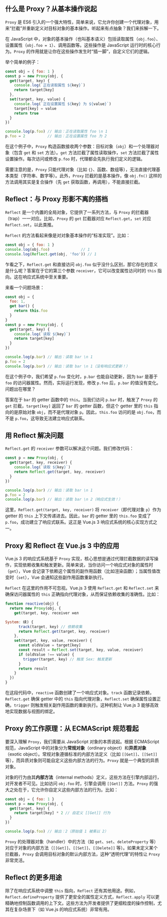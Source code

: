 ## 什么是 Proxy？从基本操作说起
`Proxy` 是 ES6 引入的一个强大特性，简单来说，它允许你创建一个代理对象，用来“拦截”并重新定义对目标对象的基本操作。听起来有点抽象？我们来拆解一下。

在 JavaScript 中，对象的基本操作（也叫基本语义）包括读取属性（`obj.foo`）、设置属性（`obj.foo = 1`）、调用函数等。这些操作是 JavaScript 运行时的核心行为。`Proxy` 的作用就是让你在这些操作发生时“插一脚”，自定义它们的逻辑。

举个简单的例子：

```javascript
const obj = { foo: 1 }
const p = new Proxy(obj, {
  get(target, key) {
    console.log(`正在读取属性 ${key}`)
    return target[key]
  },
  set(target, key, value) {
    console.log(`正在设置属性 ${key} 为 ${value}`)
    target[key] = value
    return true
  }
})

console.log(p.foo) // 输出：正在读取属性 foo \n 1
p.foo = 2          // 输出：正在设置属性 foo 为 2
```

在这个例子中，`Proxy` 构造函数接收两个参数：目标对象（`obj`）和一个处理器对象（包含 `get` 和 `set` 方法）。`get` 方法拦截了属性读取操作，`set` 方法拦截了属性设置操作。每次访问或修改 `p.foo` 时，代理都会先执行我们定义的逻辑。

需要注意的是，`Proxy` 只能代理对象（比如 `{}`、函数、数组等），无法直接代理基本类型（字符串、数字等）。此外，`Proxy` 拦截的是基本操作，像 `obj.fn()` 这样的方法调用其实是复合操作（先 `get` 获取函数，再调用），不能直接拦截。

## Reflect：与 Proxy 形影不离的搭档
`Reflect` 是一个内置的全局对象，它提供了一系列方法，与 `Proxy` 的拦截器（trap）一一对应。比如，`Proxy` 的 `get` 拦截器对应 `Reflect.get`，`set` 对应 `Reflect.set`，以此类推。

`Reflect` 的方法看起来像是对对象基本操作的“标准实现”。比如：

```javascript
const obj = { foo: 1 }
console.log(obj.foo)              // 1
console.log(Reflect.get(obj, 'foo')) // 1
```

乍看之下，`Reflect.get` 和直接访问 `obj.foo` 似乎没什么区别，那它存在的意义是什么呢？答案在于它的第三个参数 `receiver`，它可以改变属性访问时的 `this` 指向。这在响应式系统中至关重要。

来看一个问题场景：

```javascript
const obj = {
  foo: 1,
  get bar() {
    return this.foo
  }
}
const p = new Proxy(obj, {
  get(target, key) {
    console.log(`读取 ${key}`)
    return target[key]
  }
})

console.log(p.bar) // 输出：读取 bar \n 1
p.foo = 2
console.log(p.bar) // 输出：读取 bar \n 1（没有响应式更新！）
```

在这个例子中，我们希望 `p.foo` 变化时，`p.bar` 也能自动更新，因为 `bar` 是基于 `foo` 的访问器属性。然而，实际运行发现，修改 `p.foo` 后，`p.bar` 的值没有变化。问题出在哪里？

答案在于 `bar` 的 getter 函数中的 `this`。当我们访问 `p.bar` 时，触发了 `Proxy` 的 `get` 拦截，`target[key]` 返回了 `bar` 的 getter 函数，但这个 getter 里的 `this` 指向的是原始对象 `obj`，而不是代理对象 `p`。因此，`this.foo` 访问的是 `obj.foo`，而不是 `p.foo`，这导致无法建立响应式联系。

## 用 Reflect 解决问题
`Reflect.get` 的 `receiver` 参数可以解决这个问题。我们修改代码：

```javascript
const p = new Proxy(obj, {
  get(target, key, receiver) {
    console.log(`读取 ${key}`)
    return Reflect.get(target, key, receiver)
  }
})

console.log(p.bar) // 输出：读取 bar \n 1
p.foo = 2
console.log(p.bar) // 输出：读取 bar \n 2（响应式生效！）
```

这里，`Reflect.get(target, key, receiver)` 将 `receiver`（即代理对象 `p`）作为 getter 的 `this` 上下文传递进去。因此，`bar` 的 getter 里的 `this.foo` 变成了 `p.foo`，成功建立了响应式联系。这正是 Vue.js 3 响应式系统的核心实现方式之一。

## Proxy 和 Reflect 在 Vue.js 3 中的应用
Vue.js 3 的响应式系统基于 `Proxy` 实现，核心思想是通过代理拦截数据的读写操作，实现依赖收集和触发更新。简单来说，当你访问一个响应式对象的属性时（`get`），Vue 会记录下依赖这个属性的副作用函数（比如渲染函数）；当属性值改变时（`set`），Vue 会通知这些副作用函数重新执行。

`Reflect` 在这里的作用不可忽视。Vue.js 3 使用 `Reflect.get` 和 `Reflect.set` 来确保访问器属性的 `this` 正确指向代理对象，从而保证依赖收集的准确性。比如：

```javascript
function reactive(obj) {
  return new Proxy(obj, {
    get(target, key, receiver нел

System: 续) {
      track(target, key) // 依赖收集
      return Reflect.get(target, key, receiver)
    },
    set(target, key, value, receiver) {
      const oldValue = target[key]
      const result = Reflect.set(target, key, value, receiver)
      if (oldValue !== value) {
        trigger(target, key) // 触发 Sex: 触发更新
      }
      return result
    }
  })
}
```

在这段代码中，`reactive` 函数创建了一个响应式对象。`track` 函数记录依赖，`Reflect.get` 确保 getter 中的 `this` 指向代理对象，`Reflect.set` 确保属性设置正确，`trigger` 则触发相关副作用函数的重新执行。这种机制让 Vue.js 3 能够高效地实现数据与视图的绑定。

## Proxy 的工作原理：从 ECMAScript 规范看起
要深入理解 `Proxy`，我们需要从 JavaScript 对象的本质说起。根据 ECMAScript 规范，JavaScript 中的对象分为**常规对象**（ordinary object）和**异质对象**（exotic object）。常规对象遵循标准的内部方法定义（比如 `[[Get]]`、`[[Set]]` 等），而异质对象则可能自定义这些内部方法的行为。`Proxy` 就是一个典型的异质对象。

对象的行为由其**内部方法**（internal methods）定义，这些方法在引擎内部运行，对开发者不可见。比如访问 `obj.foo` 时，引擎会调用 `[[Get]]` 方法。`Proxy` 的强大之处在于，它允许你自定义这些内部方法的行为。比如：

```javascript
const obj = { foo: 1 }
const p = new Proxy(obj, {
  get(target, key) {
    return target[key] * 2 // 自定义 [[Get]] 行为
  }
})

console.log(p.foo) // 输出：2（原始值 1 被乘以 2）
```

`Proxy` 的处理器对象（handler）中的方法（如 `get`、`set`、`deleteProperty` 等）对应于对象的内部方法（`[[Get]]`、`[[Set]]`、`[[Delete]]` 等）。如果未定义某个拦截器，`Proxy` 会调用目标对象的默认内部方法，这种“透明代理”的特性让 `Proxy` 非常灵活。

## Reflect 的更多用途
除了在响应式系统中调整 `this` 指向，`Reflect` 还有其他用途。例如，`Reflect.defineProperty` 提供了更安全的属性定义方式，`Reflect.apply` 可以更精确地控制函数调用的上下文。这些方法为开发者提供了更细粒度的操作控制，尤其在复杂场景下（如 Vue.js 的响应式系统）非常有用。

